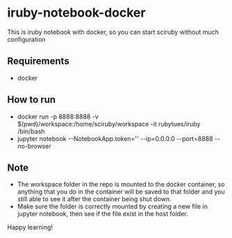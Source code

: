 # iruby-notebook-docker
This is iruby notebook with docker, so you can start sciruby without much configuration

## Requirements
* docker

## How to run
* docker run -p 8888:8888 -v $(pwd)/workspace:/home/sciruby/workspace -it rubytues/iruby /bin/bash
* jupyter notebook --NotebookApp.token='' --ip=0.0.0.0 --port=8888 --no-browser

## Note
* The workspace folder in the repo is mounted to the docker container, so anything that you do in the container will be saved to that folder and you still able to see it after the container being shut down.
* Make sure the folder is correctly mounted by creating a new file in jupyter notebook, then see if the file exist in the host folder.

Happy learning!
